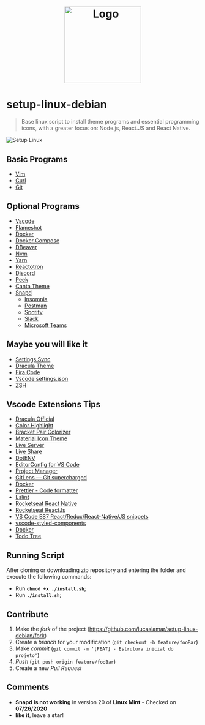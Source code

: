   <!-- Futuras Extensões -->
  <!-- <li><a href=""></li> -->

<h1 align="center">
  <img alt="Logo" title="Logo " src="assets/linux.png" width="200px" />
</h1>

# setup-linux-debian
> Base linux script to install theme programs and essential programming icons, with a greater focus on: Node.js, React.JS and React Native.

![Setup Linux](assets/demo.gif)

 ## Basic Programs <Mandatory>

 <ul>
  <li><a href="https://www.vim.org/download.php">Vim</a></li>
  <li><a href="https://curl.haxx.se/download.html">Curl</a></a></li>
  <li><a href="https://git-scm.com/download/linux"> Git </a></li>
 </ul>

## Optional Programs <You can choose via Whiptail>

<ul>
    <li> <a href="https://code.visualstudio.com/"> Vscode </a></li>
    <li> <a href="https://flameshot.org/getting-started/">Flameshot</a></li>
    <li> <a href="https://www.docker.com/get-started"> Docker </a> </li>
    <li> <a href="https://docs.docker.com/compose/"> Docker Compose </a> </li>
    <li> <a href="https://dbeaver.io/">DBeaver</a></li>
    <li> <a href="https://github.com/nvm-sh/nvm"> Nvm </a></li>
    <li> <a href="https://yarnpkg.com/en/docs/getting-started">Yarn</a> </li>
    <li> <a href="https://github.com/infinitered/reactotron">Reactotron</a> </li>
    <li> <a href="https://discordapp.com/">Discord</a> </li>
    <li> <a href="https://github.com/phw/peek">Peek</a> </li>
    <li> <a href="https://github.com/vinceliuice/Canta-theme/">Canta Theme </a> </li>
    <li><a href="https://snapcraft.io/store"> Snapd </a>
      <ul>    
      <li> <a href="https://support.insomnia.rest/article/23-installation#ubuntu">Insomnia</a> </li>    
      <li> <a href="https://postman.com">Postman</a> </li>    
      <li> <a href="https://www.spotify.com/br/download/linux/"> Spotify </a> </li>    
      <li> <a href="https://slack.com/intl/pt-br/downloads/linux"> Slack </a> </li>    
      <li> <a href="https://snapcraft.io/teams"> Microsoft Teams </a> </li>    
    </ul>
</ul>

 ## Maybe you will like it <NOT in the script>
<ul>
  <li><a href="https://code.visualstudio.com/docs/editor/settings-sync">Settings Sync</a></li>
  <li><a href="https://draculatheme.com/">Dracula Theme</a></li>
  <li><a href="https://github.com/tonsky/FiraCode">Fira Code</a></li>
  <li><a href="https://gist.github.com/diego3g/b1b189063d21b96d6144ca896755be64">Vscode settings.json</li>
  <li><a href="https://www.notion.so/Configurando-o-Terminal-c3dcaf4c54a241228288b513c4e936b4">ZSH</a></li>
</ul>



## Vscode Extensions Tips <Settings Sync>
<ul>
  <li><a href="https://marketplace.visualstudio.com/items?itemName=dracula-theme.theme-dracula">Dracula Official</li>
  <li><a href="https://marketplace.visualstudio.com/items?itemName=naumovs.color-highlight">Color Highlight</li>
  <li><a href="https://marketplace.visualstudio.com/items?itemName=CoenraadS.bracket-pair-colorizer">Bracket Pair Colorizer</li>
  <li><a href="https://marketplace.visualstudio.com/items?itemName=PKief.material-icon-theme">Material Icon Theme</li> 
  <li><a href="https://marketplace.visualstudio.com/items?itemName=ritwickdey.LiveServer">Live Server</li>    
  <li><a href="https://marketplace.visualstudio.com/items?itemName=MS-vsliveshare.vsliveshare">Live Share</li>
  <li><a href="https://marketplace.visualstudio.com/items?itemName=mikestead.dotenv">DotENV</li>
  <li><a href="https://marketplace.visualstudio.com/items?itemName=EditorConfig.EditorConfig">EditorConfig for VS Code</li>
  <li><a href="https://marketplace.visualstudio.com/items?itemName=alefragnani.project-manager">Project Manager</li>
  <li><a href="https://marketplace.visualstudio.com/items?itemName=eamodio.gitlens">GitLens — Git supercharged</li>
  <li><a href="">Docker</li>
  <li><a href="https://marketplace.visualstudio.com/items?itemName=esbenp.prettier-vscode">Prettier - Code formatter</li>
  <li><a href="https://marketplace.visualstudio.com/items?itemName=dbaeumer.vscode-eslint">Eslint</li>
  <li><a href="https://marketplace.visualstudio.com/items?itemName=rocketseat.RocketseatReactNative">Rocketseat React Native</li>
  <li><a href="https://marketplace.visualstudio.com/items?itemName=rocketseat.RocketseatReactJS">Rocketseat ReactJs</li>
  <li><a href="https://marketplace.visualstudio.com/items?itemName=dsznajder.es7-react-js-snippets">VS Code ES7 React/Redux/React-Native/JS snippets</li>
  <li><a href="https://marketplace.visualstudio.com/items?itemName=jpoissonnier.vscode-styled-components">vscode-styled-components</li>
  <li><a href="https://marketplace.visualstudio.com/items?itemName=ms-azuretools.vscode-docker">Docker</li>
  <li><a href="https://marketplace.visualstudio.com/items?itemName=Gruntfuggly.todo-tree">Todo Tree</a></li>
</ul>

## Running Script

After cloning or downloading zip repository and entering the folder and execute the following commands:
- Run **`chmod +x ./install.sh`**;
- Run **`./install.sh`**;

## Contribute

1. Make the _fork_ of the project (<https://github.com/lucaslamar/setup-linux-debian/fork>)
2. Create a _branch_ for your modification (`git checkout -b feature/fooBar`)
3. Make _commit_ (`git commit -m '[FEAT] - Estrutura inicial do projeto'`)
4. _Push_ (`git push origin feature/fooBar`)
5. Create a new _Pull Request_

## Comments

- **Snapd** **is not working** in version 20 of **Linux Mint** - Checked on **07/26/2020**
- **like it**, leave a **star**!
